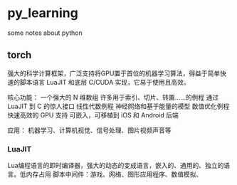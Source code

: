 # py_learning
some notes about python
## torch
强大的科学计算框架，广泛支持将GPU置于首位的机器学习算法，得益于简单快速的脚本语言 LuaJIT 和底层 C/CUDA 实现，它易于使用且高效。

  核心功能：
一个强大的 N 维数组
许多用于索引、切片、转置……的例程
通过 LuaJIT 到 C 的惊人接口
线性代数例程
神经网络和基于能量的模型
数值优化例程
快速高效的 GPU 支持
可嵌入，可移植到 iOS 和 Android 后端

  应用：
机器学习、计算机视觉、信号处理、图片视频声音等

### LuaJIT
Lua编程语言的即时编译器，强大的动态的变成语言，嵌入的、通用的、独立的语言。低内存占用
脚本中间件：游戏、网络、图形应用程序、数值模拟、
